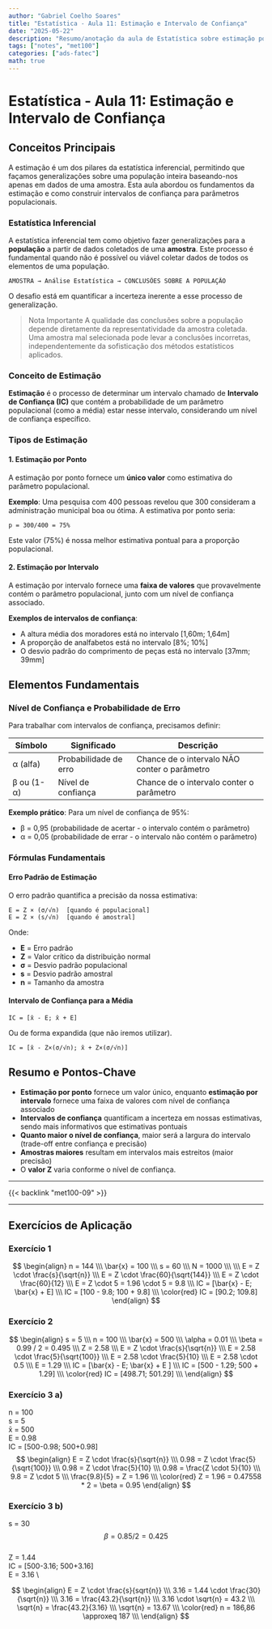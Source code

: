```yaml
---
author: "Gabriel Coelho Soares"
title: "Estatística - Aula 11: Estimação e Intervalo de Confiança"
date: "2025-05-22"
description: "Resumo/anotação da aula de Estatística sobre estimação por ponto e por intervalo, com conceitos fundamentais e exercícios práticos"
tags: ["notes", "met100"]
categories: ["ads-fatec"]
math: true
---
```


# Estatística - Aula 11: Estimação e Intervalo de Confiança

## Conceitos Principais

A estimação é um dos pilares da estatística inferencial, permitindo que façamos generalizações sobre uma população inteira baseando-nos apenas em dados de uma amostra. Esta aula abordou os fundamentos da estimação e como construir intervalos de confiança para parâmetros populacionais.

### Estatística Inferencial

A estatística inferencial tem como objetivo fazer generalizações para a **população** a partir de dados coletados de uma **amostra**. Este processo é fundamental quando não é possível ou viável coletar dados de todos os elementos de uma população.

```
AMOSTRA → Análise Estatística → CONCLUSÕES SOBRE A POPULAÇÃO
```

O desafio está em quantificar a incerteza inerente a esse processo de generalização.

> Nota Importante
> A qualidade das conclusões sobre a população depende diretamente da representatividade da amostra coletada. Uma amostra mal selecionada pode levar a conclusões incorretas, independentemente da sofisticação dos métodos estatísticos aplicados.

### Conceito de Estimação

**Estimação** é o processo de determinar um intervalo chamado de **Intervalo de Confiança (IC)** que contém a probabilidade de um parâmetro populacional (como a média) estar nesse intervalo, considerando um nível de confiança específico.

### Tipos de Estimação

#### 1. Estimação por Ponto

A estimação por ponto fornece um **único valor** como estimativa do parâmetro populacional.

**Exemplo**: Uma pesquisa com 400 pessoas revelou que 300 consideram a administração municipal boa ou ótima. A estimativa por ponto seria:

```
p = 300/400 = 75%
```

Este valor (75%) é nossa melhor estimativa pontual para a proporção populacional.

#### 2. Estimação por Intervalo

A estimação por intervalo fornece uma **faixa de valores** que provavelmente contém o parâmetro populacional, junto com um nível de confiança associado.

**Exemplos de intervalos de confiança**:

- A altura média dos moradores está no intervalo [1,60m; 1,64m]
- A proporção de analfabetos está no intervalo [8%; 10%]
- O desvio padrão do comprimento de peças está no intervalo [37mm; 39mm]

## Elementos Fundamentais

### Nível de Confiança e Probabilidade de Erro

Para trabalhar com intervalos de confiança, precisamos definir:

| Símbolo | Significado | Descrição |
|---------|-------------|-----------|
| α (alfa) | Probabilidade de erro | Chance de o intervalo NÃO conter o parâmetro |
| β ou (1-α) | Nível de confiança | Chance de o intervalo conter o parâmetro |

**Exemplo prático**: Para um nível de confiança de 95%:

- β = 0,95 (probabilidade de acertar - o intervalo contém o parâmetro)
- α = 0,05 (probabilidade de errar - o intervalo não contém o parâmetro)

### Fórmulas Fundamentais

#### Erro Padrão de Estimação

O erro padrão quantifica a precisão da nossa estimativa:

```
E = Z × (σ/√n)  [quando é populacional]
E = Z × (s/√n)  [quando é amostral]
```

Onde:

- **E** = Erro padrão
- **Z** = Valor crítico da distribuição normal
- **σ** = Desvio padrão populacional
- **s** = Desvio padrão amostral
- **n** = Tamanho da amostra

#### Intervalo de Confiança para a Média

```
IC = [x̄ - E; x̄ + E]
```

Ou de forma expandida (que não iremos utilizar).

```
IC = [x̄ - Z×(σ/√n); x̄ + Z×(σ/√n)]
```

## Resumo e Pontos-Chave

- **Estimação por ponto** fornece um valor único, enquanto **estimação por intervalo** fornece uma faixa de valores com nível de confiança associado
- **Intervalos de confiança** quantificam a incerteza em nossas estimativas, sendo mais informativos que estimativas pontuais
- **Quanto maior o nível de confiança**, maior será a largura do intervalo (trade-off entre confiança e precisão)
- **Amostras maiores** resultam em intervalos mais estreitos (maior precisão)
- O **valor Z** varia conforme o nível de confiança.

---

{{< backlink "met100-09" >}}

---

## Exercícios de Aplicação

### Exercício 1

$$
\begin{align}
n = 144 \\\
\bar{x} = 100 \\\
s = 60 \\\
N = 1000 \\\ \\\
E = Z \cdot \frac{s}{\sqrt{n}} \\\
E = Z \cdot \frac{60}{\sqrt{144}} \\\
E = Z \cdot \frac{60}{12} \\\
E = Z \cdot 5 = 1.96 \cdot 5 = 9.8 \\\
IC = [\bar{x} - E; \bar{x} + E] \\\
IC = [100 - 9.8; 100 + 9.8] \\\
\color{red} IC = [90.2; 109.8]
\end{align}
$$

### Exercício 2

$$
\begin{align}
s = 5 \\\
n = 100 \\\
\bar{x} = 500 \\\
\alpha = 0.01 \\\
\beta = 0.99 / 2 = 0.495 \\\
Z = 2.58 \\\
E = Z \cdot \frac{s}{\sqrt{n}} \\\
E = 2.58 \cdot \frac{5}{\sqrt{100}} \\\
E = 2.58 \cdot \frac{5}{10} \\\
E = 2.58 \cdot 0.5 \\\
E = 1.29 \\\
IC = [\bar{x} - E; \bar{x} + E ] \\\
IC = [500 - 1.29; 500 + 1.29] \\\
\color{red} IC = [498.71; 501.29] \\\
\end{align}
$$

### Exercício 3 a)

n = 100 \
s = 5 \
x̄  = 500 \
E = 0.98 \
IC = [500-0.98; 500+0.98]
$$
\begin{align}
E = Z \cdot \frac{s}{\sqrt{n}} \\\
0.98 = Z \cdot \frac{5}{\sqrt{100}} \\\
0.98 = Z \cdot \frac{5}{10} \\\
0.98 = \frac{Z \cdot 5}{10} \\\
9.8 = Z \cdot 5 \\\
\frac{9.8}{5} = Z = 1.96 \\\
\color{red} Z = 1.96 = 0.47558 * 2 = \beta = 0.95
\end{align}
$$

### Exercício 3 b)

s = 30 \
$$\beta = 0.85 / 2 = 0.425$$ \
Z = 1.44 \
IC = [500-3.16; 500+3.16] \
E = 3.16 \

$$
\begin{align}
E = Z \cdot \frac{s}{sqrt{n}} \\\
3.16 = 1.44 \cdot \frac{30}{\sqrt{n}} \\\
3.16 = \frac{43.2}{\sqrt{n}} \\\
3.16 \cdot \sqrt{n} = 43.2 \\\
\sqrt{n} = \frac{43.2}{3.16} \\\
\sqrt{n} = 13.67 \\\
\color{red} n = 186,86 \approxeq 187 \\\
\end{align}
$$
